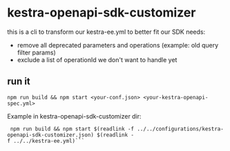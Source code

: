 # kestra-openapi-sdk-customizer

this is a cli to transform our kestra-ee.yml to better fit our SDK needs:
- remove all deprecated parameters and operations (example: old query filter params)
- exclude a list of operationId we don't want to handle yet

## run it
```
npm run build && npm start <your-conf.json> <your-kestra-openapi-spec.yml>
```


Example in  kestra-openapi-sdk-customizer dir:
```
 npm run build && npm start $(readlink -f ../../configurations/kestra-openapi-sdk-customizer.json) $(readlink -
f ../../kestra-ee.yml)```